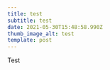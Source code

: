 ```yaml
---
title: test
subtitle: test
date: 2021-05-30T15:48:58.990Z
thumb_image_alt: test
template: post
---
```

Test